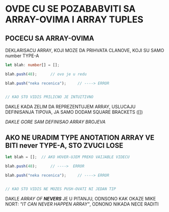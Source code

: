 # OVDE CU SE POZABABVITI SA ARRAY-OVIMA I ARRAY TUPLES

## POCECU SA ARRAY-OVIMA

DEKLARISACU ARRAY, KOJI MOZE DA PRIHVATA CLANOVE, KOJI SU SAMO number TYPE-A

```typescript
let blah: number[] = [];

blah.push(48);      // ovo je u redu

blah.push("neka recenica");     // ----> ERROR


// KAO STO VIDIS PRILICNO JE INTUITIVNO
```

DAKLE KADA ZELIM DA REPREZENTUJEM ARRAY,  USLUCAJU DEFINISANJA TIPOVA, JA SAMO DODAM SQUARE BRACKETS ([])

*DAKLE GORE SAM DEFINISAO ARRAY BROJEVA*

## AKO NE URADIM TYPE ANOTATION ARRAY VE BITI never TYPE-A, STO ZVUCI LOSE

```typescript
let blah = [];  // AKO HOVER-UJEM PREKO VAIJABLE VIDECU

blah.push(48);      // ---->  ERROR

blah.push("neka recenica");     // ----> ERROR


// KAO STO VIDIS NE MOZES PUSH-OVATI NI JEDAN TIP
```

DAKLE *ARRAY OF **NEVERS*** JE U PITANJU, ODNSONO KAK OKAZE MIKE NORT: *"IT CAN NEVER HAPPEN ARRAY"*, ODNONO NIKADA NECE RADITI
